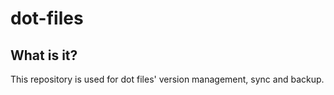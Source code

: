 # dot-files

## What is it?

This repository is used for dot files' version management, sync and backup.
